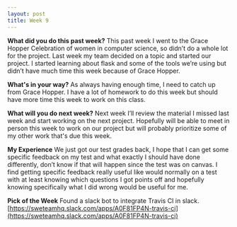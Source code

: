 ```yaml
---
layout: post
title: Week 9
---
```



**What did you do this past week?**
This past week I went to the Grace Hopper Celebration of women in computer science, so didn’t do a whole lot for the project. Last week my team decided on a topic and started our project. I started learning about flask and some of the tools we’re using but didn’t have much time this week because of Grace Hopper.

**What's in your way?**
As always having enough time, I need to catch up from Grace Hopper. I have a lot of homework to do this week but should have more time this week to work on this class.

**What will you do next week?**
Next week I’ll review the material I missed last week and start working on the next project. Hopefully will be able to meet in person this week to work on our project but will probably prioritize some of my other work that's due this week.


**My Experience**
We just got our test grades back, I hope that I can get some specific feedback on my test and what exactly I should have done differently, don’t know if that will happen since the test was on canvas. I find getting specific feedback really useful like would normally on a test with at least knowing which questions I got points off and hopefully knowing specifically what I did wrong would be useful for me.


**Pick of the Week**
Found a slack bot to integrate Travis CI in slack.
[https://sweteamhq.slack.com/apps/A0F81FP4N-travis-ci](https://sweteamhq.slack.com/apps/A0F81FP4N-travis-ci)
